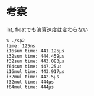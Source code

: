 # 考察
int, floatでも演算速度は変わらない

```
% ./sp2
time: 125ns
i16sum time: 441.125µs
i32sum time: 444.459µs
f32sum time: 443.083µs
f64sum time: 447.25µs
i16mul time: 443.917µs
i32mul time: 442.5µs
f32mul time: 444µs
f64mul time: 444µs
```
